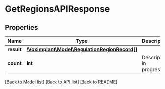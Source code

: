 # GetRegionsAPIResponse

## Properties
Name | Type | Description | Notes
------------ | ------------- | ------------- | -------------
**result** | [**\Voximplant\Model\RegulationRegionRecord[]**](RegulationRegionRecord.md) |  | [optional] 
**count** | **int** | Description in progress... | [optional] 

[[Back to Model list]](../README.md#documentation-for-models) [[Back to API list]](../README.md#documentation-for-api-endpoints) [[Back to README]](../README.md)


